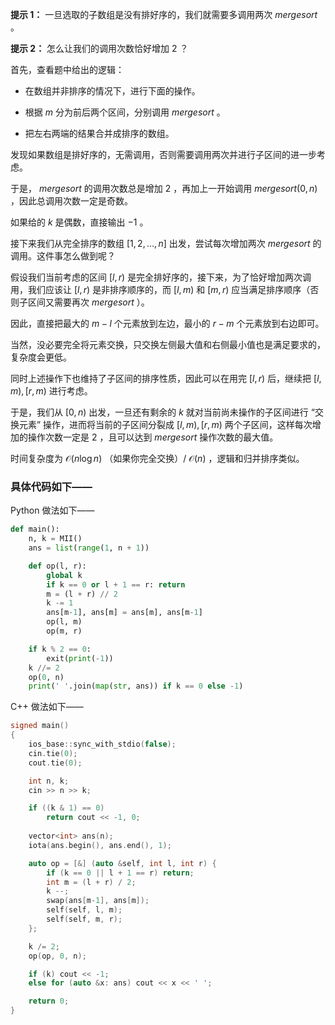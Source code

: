 **提示 1：** 一旦选取的子数组是没有排好序的，我们就需要多调用两次 $mergesort$ 。

**提示 2：** 怎么让我们的调用次数恰好增加 $2$ ？

首先，查看题中给出的逻辑：

- 在数组并非排序的情况下，进行下面的操作。

- 根据 $m$ 分为前后两个区间，分别调用 $mergesort$ 。

- 把左右两端的结果合并成排序的数组。

发现如果数组是排好序的，无需调用，否则需要调用两次并进行子区间的进一步考虑。

于是， $mergesort$ 的调用次数总是增加 $2$ ，再加上一开始调用 $mergesort(0,n)$ ，因此总调用次数一定是奇数。

如果给的 $k$ 是偶数，直接输出 $-1$ 。

接下来我们从完全排序的数组 $[1,2,\dots,n]$ 出发，尝试每次增加两次 $mergesort$ 的调用。这件事怎么做到呢？

假设我们当前考虑的区间 $[l,r)$ 是完全排好序的，接下来，为了恰好增加两次调用，我们应该让 $[l,r)$ 是非排序顺序的，而 $[l,m)$ 和 $[m,r)$ 应当满足排序顺序（否则子区间又需要再次 $mergesort$ ）。

因此，直接把最大的 $m-l$ 个元素放到左边，最小的 $r-m$ 个元素放到右边即可。

当然，没必要完全将元素交换，只交换左侧最大值和右侧最小值也是满足要求的，复杂度会更低。

同时上述操作下也维持了子区间的排序性质，因此可以在用完 $[l,r)$ 后，继续把 $[l,m), [r,m)$ 进行考虑。

于是，我们从 $[0,n)$ 出发，一旦还有剩余的 $k$ 就对当前尚未操作的子区间进行 “交换元素” 操作，进而将当前的子区间分裂成 $[l,m), [r,m)$ 两个子区间，这样每次增加的操作次数一定是 $2$ ，且可以达到 $mergesort$ 操作次数的最大值。

时间复杂度为 $\mathcal{O}(n\log n)$ （如果你完全交换）/ $\mathcal{O}(n)$ ，逻辑和归并排序类似。

### 具体代码如下——

Python 做法如下——

```Python []
def main():
    n, k = MII()
    ans = list(range(1, n + 1))

    def op(l, r):
        global k
        if k == 0 or l + 1 == r: return
        m = (l + r) // 2
        k -= 1
        ans[m-1], ans[m] = ans[m], ans[m-1]
        op(l, m)
        op(m, r)

    if k % 2 == 0:
        exit(print(-1))
    k //= 2
    op(0, n)
    print(' '.join(map(str, ans)) if k == 0 else -1)
```

C++ 做法如下——

```cpp []
signed main()
{
    ios_base::sync_with_stdio(false);
    cin.tie(0);
    cout.tie(0);

    int n, k;
    cin >> n >> k;

    if ((k & 1) == 0)
        return cout << -1, 0;
    
    vector<int> ans(n);
    iota(ans.begin(), ans.end(), 1);

    auto op = [&] (auto &self, int l, int r) {
        if (k == 0 || l + 1 == r) return;
        int m = (l + r) / 2;
        k --;
        swap(ans[m-1], ans[m]);
        self(self, l, m);
        self(self, m, r);
    };

    k /= 2;
    op(op, 0, n);

    if (k) cout << -1;
    else for (auto &x: ans) cout << x << ' ';

    return 0;
}
```
